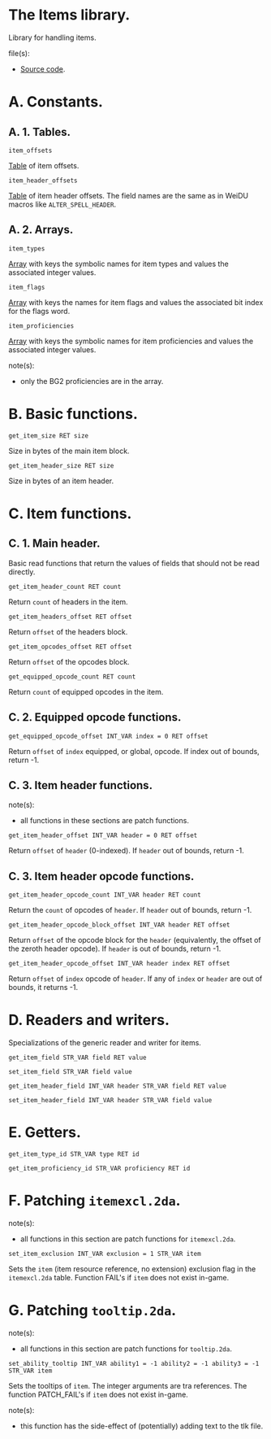 # The Items library.

Library for handling items.

file(s):

* [Source code](../../items.tpa).

# A. Constants.

## A. 1. Tables.

`item_offsets`

[Table](../../resources/2da/items/offsets.2da) of item offsets.

`item_header_offsets`

[Table](../../resources/2da/items/header_offsets.2da) of item header offsets. The field names are the same as in WeiDU macros like `ALTER_SPELL_HEADER`.

## A. 2. Arrays.

`item_types`

[Array](../../resources/2da/items/types.2da) with keys the symbolic names for item types and values the associated integer values.

`item_flags`

[Array](../../resources/2da/items/flags.2da) with keys the names for item flags and values the associated bit index for the flags word.

`item_proficiencies`

[Array](../../resources/2da/items/proficiencies.2da) with keys the symbolic names for item proficiencies and values the associated integer values.

note(s):
* only the BG2 proficiencies are in the array.

# B. Basic functions.

`get_item_size RET size`

Size in bytes of the main item block.

`get_item_header_size RET size`

Size in bytes of an item header.

# C. Item functions.

## C. 1. Main header.

Basic read functions that return the values of fields that should not be read directly.

`get_item_header_count RET count`

Return `count` of headers in the item.

`get_item_headers_offset RET offset`

Return `offset` of the headers block.

`get_item_opcodes_offset RET offset`

Return `offset` of the opcodes block.

`get_equipped_opcode_count RET count`

Return `count` of equipped opcodes in the item.

## C. 2. Equipped opcode functions.

`get_equipped_opcode_offset INT_VAR index = 0 RET offset`

Return `offset` of `index` equipped, or global, opcode. If index out of bounds, return -1.

## C. 3. Item header functions.

note(s):
* all functions in these sections are patch functions.

`get_item_header_offset INT_VAR header = 0 RET offset`

Return `offset` of `header` (0-indexed). If `header` out of bounds, return -1.

## C. 3. Item header opcode functions.

`get_item_header_opcode_count INT_VAR header RET count`

Return the `count` of opcodes of `header`. If `header` out of bounds, return -1.

`get_item_header_opcode_block_offset INT_VAR header RET offset`

Return `offset` of the opcode block for the `header` (equivalently, the offset of the zeroth header opcode). If `header` is out of bounds, return -1.

`get_item_header_opcode_offset INT_VAR header index RET offset`

Return `offset` of `index` opcode of `header`. If any of `index` or `header` are out of bounds, it returns -1.

# D. Readers and writers.

Specializations of the generic reader and writer for items.

`get_item_field STR_VAR field RET value`

`set_item_field STR_VAR field value`

`get_item_header_field INT_VAR header STR_VAR field RET value`

`set_item_header_field INT_VAR header STR_VAR field value`

# E. Getters.

`get_item_type_id STR_VAR type RET id`

`get_item_proficiency_id STR_VAR proficiency RET id`

# F. Patching `itemexcl.2da`.

note(s):
* all functions in this section are patch functions for `itemexcl.2da`.

`set_item_exclusion INT_VAR exclusion = 1 STR_VAR item`

Sets the `item` (item resource reference, no extension) exclusion flag in the `itemexcl.2da` table. Function FAIL's if `item` does not exist in-game.

# G. Patching `tooltip.2da`.

note(s):
* all functions in this section are patch functions for `tooltip.2da`.

`set_ability_tooltip INT_VAR ability1 = -1 ability2 = -1 ability3 = -1 STR_VAR item`

Sets the tooltips of `item`. The integer arguments are tra references. The function PATCH_FAIL's if `item` does not exist in-game.

note(s):
* this function has the side-effect of (potentially) adding text to the tlk file.
